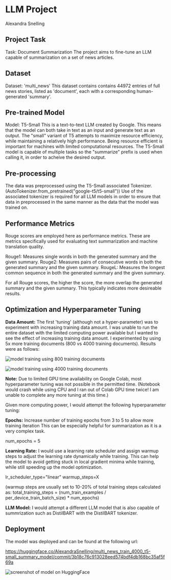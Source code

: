 # LLM Project
Alexandra Snelling

## Project Task
Task: Document Summarization 
The project aims to fine-tune an LLM capable of summarization on a set of news articles. 

## Dataset
Dataset: 'multi_news'
This dataset contains contains 44972 entries of full news stories, listed as 'document', each with a corresponding human-generated 'summary'. 

## Pre-trained Model
Model: T5-Small
This is a text-to-text LLM created by Google. This means that the model can both take in text as an input and generate text as an output. 
The "small" variant of T5 attempts to maximize resource efficiency, while maintaining a relatively high performance.
Being resource efficient is important for machines with limited computational resources.
The T5-Small model is capable of multiple tasks so the "summarize" prefix is used when calling it, in order to acheive the desired output.

## Pre-processing
The data was preprocessed using the T5-Small associated Tokenizer.
(AutoTokenizer.from_pretrained("google-t5/t5-small"))
Use of the associated tokenizer is required for all LLM models in order to ensure that data in preprocessed in the same manner as the data that the model was trained on.

## Performance Metrics
Rouge scores are employed here as performance metrics. 
These are metrics specifically used for evaluating text summarization and machine translation quality. 

Rouge1: Measures single words in both the generated summary and the given summary.
Rouge2: Measures pairs of consecutive words in both the generated summary and the given summary.
RougeL: Measures the longest common sequence in both the generated summary and the given summary. 

For all Rouge scores, the higher the score, the more overlap the generated summary and the given summary.
This typically indicates more desireable results.

## Optimization and Hyperparameter Tuning

**Data Amount:** The first 'tuning' (although not a hyper-parameter) was to experiment with increasing training data amount. 
I was unable to run the entire dataset with the limited computing power available but I wanted to see the effect of increasing training data amount.
I experimented by using 5x more training documents (800 vs 4000 training documents). Results were as follows:

![model training using 800 training documents]("multi_news_train_800_t5-small_summary_model_training_metrics.jpg")

![model training using 4000 training documents]("multi_news_train_4000_t5-small_summary_model_training_metrics.jpg")


**Note:** Due to limited GPU time availability on Google Colab, most hyperparameter tuning was not possible in the permitted time.
(Notebook would crash while using CPU and I ran out of Colab GPU time twice! I am unable to complete any more tuning at this time.)



Given more computing power, I would attempt the following hyperparameter tuning:


**Epochs:** Increase number of training epochs from 3 to 5 to allow more training iteration 
This can be especially helpful for summarization as it is a very complex task.

num_epochs = 5


**Learning Rate:** I would use a learning rate scheduler and assign warmup steps to adjust the learning rate dynamically while training.
This can help the model to avoid getting stuck in local gradient minima while training, while still speeding up the model optimization.

lr_scheduler_type="linear"
warmup_steps=X

(warmup steps are usually set to 10-20% of total training steps calculated as:
total_training_steps = (num_train_examples / per_device_train_batch_size) * num_epochs)


**LLM Model:** I would attempt a different LLM model that is also capable of summrization such as DistilBART with the DistilBART tokenizer.

## Deployment
The model was deployed and can be found at the following url:

https://huggingface.co/AlexandraSnelling/multi_news_train_4000_t5-small_summary_model/commit/3b18c76c913028eed574bdf4db168bc35af5f69a

![screenshot of model on HuggingFace]("huggingface_model_screenshot.jpg")